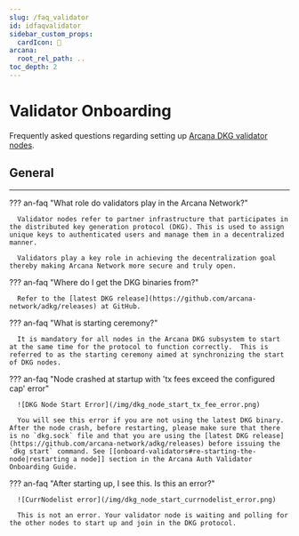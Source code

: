 ```yaml
---
slug: /faq_validator
id: idfaqvalidator
sidebar_custom_props:
  cardIcon: 🙋
arcana:
  root_rel_path: ..
toc_depth: 2
---
```


# Validator Onboarding

Frequently asked questions regarding setting up [Arcana DKG validator nodes]({{page.meta.arcana.root_rel_path}}/concepts/validator_nodes.md).

## General

---

??? an-faq "What role do validators play in the Arcana Network?"

      Validator nodes refer to partner infrastructure that participates in the distributed key generation protocol (DKG). This is used to assign unique keys to authenticated users and manage them in a decentralized manner.

      Validators play a key role in achieving the decentralization goal thereby making Arcana Network more secure and truly open.

??? an-faq "Where do I get the DKG binaries from?"

      Refer to the [latest DKG release](https://github.com/arcana-network/adkg/releases) at GitHub.

??? an-faq "What is starting ceremony?"

      It is mandatory for all nodes in the Arcana DKG subsystem to start at the same time for the protocol to function correctly.  This is referred to as the starting ceremony aimed at synchronizing the start of DKG nodes.

??? an-faq "Node crashed at startup with 'tx fees exceed the configured cap' error"

      ![DKG Node Start Error](/img/dkg_node_start_tx_fee_error.png)

      You will see this error if you are not using the latest DKG binary. After the node crash, before restarting, please make sure that there is no `dkg.sock` file and that you are using the [latest DKG release](https://github.com/arcana-network/adkg/releases) before issuing the `dkg start` command. See [[onboard-validators#re-starting-the-node|restarting a node]] section in the Arcana Auth Validator Onboarding Guide.

??? an-faq "After starting up, I see this. Is this an error?"

      ![CurrNodelist error](/img/dkg_node_start_currnodelist_error.png)

      This is not an error. Your validator node is waiting and polling for the other nodes to start up and join in the DKG protocol.


